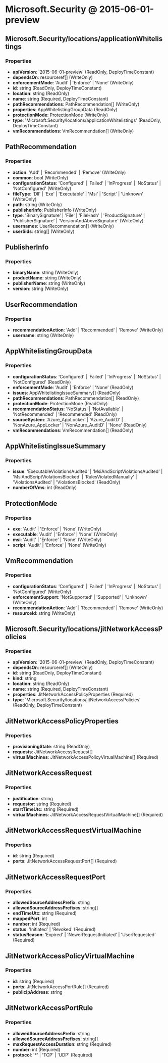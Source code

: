 # Microsoft.Security @ 2015-06-01-preview

## Microsoft.Security/locations/applicationWhitelistings
### Properties
* **apiVersion**: '2015-06-01-preview' (ReadOnly, DeployTimeConstant)
* **dependsOn**: resourceref[] (WriteOnly)
* **enforcementMode**: 'Audit' | 'Enforce' | 'None' (WriteOnly)
* **id**: string (ReadOnly, DeployTimeConstant)
* **location**: string (ReadOnly)
* **name**: string (Required, DeployTimeConstant)
* **pathRecommendations**: PathRecommendation[] (WriteOnly)
* **properties**: AppWhitelistingGroupData (ReadOnly)
* **protectionMode**: ProtectionMode (WriteOnly)
* **type**: 'Microsoft.Security/locations/applicationWhitelistings' (ReadOnly, DeployTimeConstant)
* **vmRecommendations**: VmRecommendation[] (WriteOnly)

## PathRecommendation
### Properties
* **action**: 'Add' | 'Recommended' | 'Remove' (WriteOnly)
* **common**: bool (WriteOnly)
* **configurationStatus**: 'Configured' | 'Failed' | 'InProgress' | 'NoStatus' | 'NotConfigured' (WriteOnly)
* **fileType**: 'Dll' | 'Exe' | 'Executable' | 'Msi' | 'Script' | 'Unknown' (WriteOnly)
* **path**: string (WriteOnly)
* **publisherInfo**: PublisherInfo (WriteOnly)
* **type**: 'BinarySignature' | 'File' | 'FileHash' | 'ProductSignature' | 'PublisherSignature' | 'VersionAndAboveSignature' (WriteOnly)
* **usernames**: UserRecommendation[] (WriteOnly)
* **userSids**: string[] (WriteOnly)

## PublisherInfo
### Properties
* **binaryName**: string (WriteOnly)
* **productName**: string (WriteOnly)
* **publisherName**: string (WriteOnly)
* **version**: string (WriteOnly)

## UserRecommendation
### Properties
* **recommendationAction**: 'Add' | 'Recommended' | 'Remove' (WriteOnly)
* **username**: string (WriteOnly)

## AppWhitelistingGroupData
### Properties
* **configurationStatus**: 'Configured' | 'Failed' | 'InProgress' | 'NoStatus' | 'NotConfigured' (ReadOnly)
* **enforcementMode**: 'Audit' | 'Enforce' | 'None' (ReadOnly)
* **issues**: AppWhitelistingIssueSummary[] (ReadOnly)
* **pathRecommendations**: PathRecommendation[] (ReadOnly)
* **protectionMode**: ProtectionMode (ReadOnly)
* **recommendationStatus**: 'NoStatus' | 'NotAvailable' | 'NotRecommended' | 'Recommended' (ReadOnly)
* **sourceSystem**: 'Azure_AppLocker' | 'Azure_AuditD' | 'NonAzure_AppLocker' | 'NonAzure_AuditD' | 'None' (ReadOnly)
* **vmRecommendations**: VmRecommendation[] (ReadOnly)

## AppWhitelistingIssueSummary
### Properties
* **issue**: 'ExecutableViolationsAudited' | 'MsiAndScriptViolationsAudited' | 'MsiAndScriptViolationsBlocked' | 'RulesViolatedManually' | 'ViolationsAudited' | 'ViolationsBlocked' (ReadOnly)
* **numberOfVms**: int (ReadOnly)

## ProtectionMode
### Properties
* **exe**: 'Audit' | 'Enforce' | 'None' (WriteOnly)
* **executable**: 'Audit' | 'Enforce' | 'None' (WriteOnly)
* **msi**: 'Audit' | 'Enforce' | 'None' (WriteOnly)
* **script**: 'Audit' | 'Enforce' | 'None' (WriteOnly)

## VmRecommendation
### Properties
* **configurationStatus**: 'Configured' | 'Failed' | 'InProgress' | 'NoStatus' | 'NotConfigured' (WriteOnly)
* **enforcementSupport**: 'NotSupported' | 'Supported' | 'Unknown' (WriteOnly)
* **recommendationAction**: 'Add' | 'Recommended' | 'Remove' (WriteOnly)
* **resourceId**: string (WriteOnly)

## Microsoft.Security/locations/jitNetworkAccessPolicies
### Properties
* **apiVersion**: '2015-06-01-preview' (ReadOnly, DeployTimeConstant)
* **dependsOn**: resourceref[] (WriteOnly)
* **id**: string (ReadOnly, DeployTimeConstant)
* **kind**: string
* **location**: string (ReadOnly)
* **name**: string (Required, DeployTimeConstant)
* **properties**: JitNetworkAccessPolicyProperties (Required)
* **type**: 'Microsoft.Security/locations/jitNetworkAccessPolicies' (ReadOnly, DeployTimeConstant)

## JitNetworkAccessPolicyProperties
### Properties
* **provisioningState**: string (ReadOnly)
* **requests**: JitNetworkAccessRequest[]
* **virtualMachines**: JitNetworkAccessPolicyVirtualMachine[] (Required)

## JitNetworkAccessRequest
### Properties
* **justification**: string
* **requestor**: string (Required)
* **startTimeUtc**: string (Required)
* **virtualMachines**: JitNetworkAccessRequestVirtualMachine[] (Required)

## JitNetworkAccessRequestVirtualMachine
### Properties
* **id**: string (Required)
* **ports**: JitNetworkAccessRequestPort[] (Required)

## JitNetworkAccessRequestPort
### Properties
* **allowedSourceAddressPrefix**: string
* **allowedSourceAddressPrefixes**: string[]
* **endTimeUtc**: string (Required)
* **mappedPort**: int
* **number**: int (Required)
* **status**: 'Initiated' | 'Revoked' (Required)
* **statusReason**: 'Expired' | 'NewerRequestInitiated' | 'UserRequested' (Required)

## JitNetworkAccessPolicyVirtualMachine
### Properties
* **id**: string (Required)
* **ports**: JitNetworkAccessPortRule[] (Required)
* **publicIpAddress**: string

## JitNetworkAccessPortRule
### Properties
* **allowedSourceAddressPrefix**: string
* **allowedSourceAddressPrefixes**: string[]
* **maxRequestAccessDuration**: string (Required)
* **number**: int (Required)
* **protocol**: '*' | 'TCP' | 'UDP' (Required)

